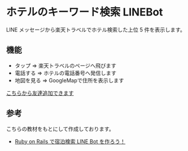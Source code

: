 # ホテルのキーワード検索 LINEBot

LINE メッセージから楽天トラベルでホテル検索した上位 5 件を表示します。

## 機能

- タップ => 楽天トラベルのページへ飛びます
- 電話する => ホテルの電話番号へ発信します
- 地図を見る => GoogleMapで住所を表示します

[こちらから友達追加できます](https://lin.ee/bjsAQtc)

## 参考

こちらの教材をもとにして作成しております。

- [Ruby on Rails で宿泊検索 LINE Bot を作ろう！](https://www.techpit.jp/courses/131)

